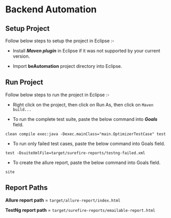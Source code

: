 

# Backend Automation  



## Setup Project


Follow below steps to setup the project in Eclipse :-

* Install _**Maven plugin**_ in Eclipse if it was not supported by your current version.


* Import **beAutomation** project directory into Eclipse.



## Run Project

Follow below steps to run the project in Eclipse :-

* Right click on the project, then click on Run As, then click on `Maven build...`

* To run the complete test suite, paste the below command into _**Goals**_ field.

 ```
 clean compile exec:java -Dexec.mainClass="main.OptimizerTestCase" test
 ```


* To run only failed test cases, paste the below command into Goals field.

```
test -DsuiteXmlFile=target/surefire-reports/testng-failed.xml
```


* To create the allure report, paste the below command into Goals field.

```
site
```



## Report Paths

**Allure report path** = `target/allure-report/index.html`  

**TestNg report path** = `target/surefire-reports/emailable-report.html`


